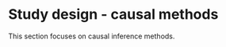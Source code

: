 # Study design - causal methods

This section focuses on causal inference methods.

```{tableofcontents}
```
